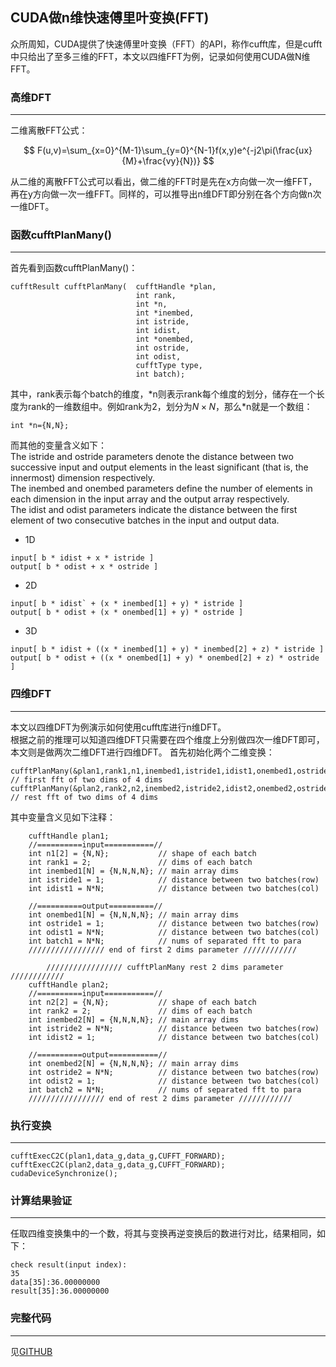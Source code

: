 
## CUDA做n维快速傅里叶变换(FFT)  
众所周知，CUDA提供了快速傅里叶变换（FFT）的API，称作cufft库，但是cufft中只给出了至多三维的FFT，本文以四维FFT为例，记录如何使用CUDA做N维FFT。

### 高维DFT
***
二维离散FFT公式：

$$
F(u,v)=\sum_{x=0}^{M-1}\sum_{y=0}^{N-1}f(x,y)e^{-j2\pi(\frac{ux}{M}+\frac{vy}{N})}
$$

从二维的离散FFT公式可以看出，做二维的FFT时是先在x方向做一次一维FFT，再在y方向做一次一维FFT。同样的，可以推导出n维DFT即分别在各个方向做n次一维DFT。

### 函数cufftPlanMany()
***
首先看到函数cufftPlanMany()：
```
cufftResult cufftPlanMany(  cufftHandle *plan, 
                            int rank, 
                            int *n, 
                            int *inembed,
                            int istride, 
                            int idist, 
                            int *onembed, 
                            int ostride,
                            int odist, 
                            cufftType type, 
                            int batch);
```
其中，rank表示每个batch的维度，\*n则表示rank每个维度的划分，储存在一个长度为rank的一维数组中。例如rank为2，划分为$N\times N$，那么\*n就是一个数组：
```
int *n={N,N};
```
而其他的变量含义如下：  
The istride and ostride parameters denote the distance between two successive input and output elements in the least significant (that is, the innermost) dimension respectively.  
The inembed and onembed parameters define the number of elements in each dimension in the input array and the output array respectively.   
The idist and odist parameters indicate the distance between the first element of two consecutive batches in the input and output data.
+ 1D  
```
input[ b * idist + x * istride ]
output[ b * odist + x * ostride ]
```
+ 2D  
```
input[ b * idist` + (x * inembed[1] + y) * istride ]
output[ b * odist + (x * onembed[1] + y) * ostride ]
```
+ 3D  
```
input[ b * idist + ((x * inembed[1] + y) * inembed[2] + z) * istride ]
output[ b * odist + ((x * onembed[1] + y) * onembed[2] + z) * ostride ]
```

### 四维DFT
***
本文以四维DFT为例演示如何使用cufft库进行n维DFT。  
根据之前的推理可以知道四维DFT只需要在四个维度上分别做四次一维DFT即可，本文则是做两次二维DFT进行四维DFT。
首先初始化两个二维变换：
```
cufftPlanMany(&plan1,rank1,n1,inembed1,istride1,idist1,onembed1,ostride1,odist1,CUFFT_C2C,batch1); // first fft of two dims of 4 dims
cufftPlanMany(&plan2,rank2,n2,inembed2,istride2,idist2,onembed2,ostride2,odist2,CUFFT_C2C,batch2); // rest fft of two dims of 4 dims
```
其中变量含义见如下注释：
```
    cufftHandle plan1;
    //==========input===========//
    int n1[2] = {N,N};           // shape of each batch
    int rank1 = 2;               // dims of each batch
    int inembed1[N] = {N,N,N,N}; // main array dims
    int istride1 = 1;            // distance between two batches(row)
    int idist1 = N*N;            // distance between two batches(col)

    //==========output==========//
    int onembed1[N] = {N,N,N,N}; // main array dims
    int ostride1 = 1;            // distance between two batches(row)
    int odist1 = N*N;            // distance between two batches(col)
    int batch1 = N*N;            // nums of separated fft to para
    ///////////////// end of first 2 dims parameter ////////////

        ///////////////// cufftPlanMany rest 2 dims parameter ////////////
    cufftHandle plan2;
    //==========input===========//
    int n2[2] = {N,N};           // shape of each batch
    int rank2 = 2;               // dims of each batch
    int inembed2[N] = {N,N,N,N}; // main array dims
    int istride2 = N*N;          // distance between two batches(row)
    int idist2 = 1;              // distance between two batches(col)

    //==========output===========//
    int onembed2[N] = {N,N,N,N}; // main array dims
    int ostride2 = N*N;          // distance between two batches(row)
    int odist2 = 1;              // distance between two batches(col)
    int batch2 = N*N;            // nums of separated fft to para
    ///////////////// end of rest 2 dims parameter ////////////
```

### 执行变换
***
```
cufftExecC2C(plan1,data_g,data_g,CUFFT_FORWARD);
cufftExecC2C(plan2,data_g,data_g,CUFFT_FORWARD);
cudaDeviceSynchronize();
```

### 计算结果验证
***
任取四维变换集中的一个数，将其与变换再逆变换后的数进行对比，结果相同，如下：
```
check result(input index):
35
data[35]:36.00000000
result[35]:36.00000000
```

### 完整代码
***
见[GITHUB](https://github.com/reopjk/cufft_examples)